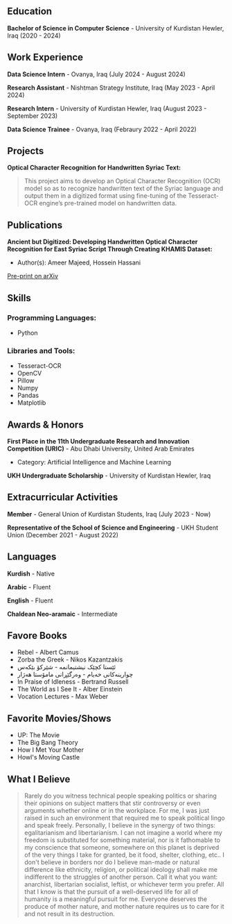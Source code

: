 ## Education
__Bachelor of Science in Computer Science__ - University of Kurdistan Hewler, Iraq (2020 - 2024)

## Work Experience
__Data Science Intern__ - Ovanya, Iraq (July 2024 - August 2024)

__Research Assistant__ - Nishtman Strategy Institute, Iraq (May 2023 - April 2024)

__Research Intern__ - University of Kurdistan Hewler, Iraq (August 2023 - September 2023)

__Data Science Trainee__ - Ovanya, Iraq (Febraury 2022 - April 2022)

## Projects
__Optical Character Recognition for Handwritten Syriac Text:__ 
> This project aims to develop an Optical Character Recognition (OCR) model so as to recognize handwritten text of the Syriac language and output them in a digitized format using fine-tuning of the Tesseract-OCR engine’s pre-trained model on handwritten data.

## Publications
__Ancient but Digitized: Developing Handwritten Optical Character Recognition for East Syriac Script Through Creating KHAMIS Dataset:__
* Author(s): Ameer Majeed, Hossein Hassani

[Pre-print on arXiv](https://arxiv.org/abs/2408.13631)




## Skills
### Programming Languages:
* Python

### Libraries and Tools:
* Tesseract-OCR
* OpenCV
* Pillow
* Numpy
* Pandas
* Matplotlib

## Awards & Honors
__First Place in the 11th Undergraduate Research and Innovation Competition (URIC)__ - Abu Dhabi University, United Arab Emirates
* Category: Artificial Intelligence and Machine Learning

__UKH Undergraduate Scholarship__ - University of Kurdistan Hewler, Iraq

## Extracurricular Activities
__Member__  - General Union of Kurdistan Students, Iraq (July 2023 - Now)

__Representative of the School of Science and Engineering__ - UKH Student Union (December 2021 - August
2022)

## Languages
__Kurdish__ - Native

__Arabic__ - Fluent

__English__ - Fluent

__Chaldean Neo-aramaic__ - Intermediate

## Favore Books
- Rebel - Albert Camus
- Zorba the Greek - Nikos Kazantzakis
- ئێستا کچێک نیشتیمانمە - شێرکۆ بێکەس
- چوارینەکانی خەیام - وەرگێڕانی مامۆستا هەژار
- In Praise of Idleness - Bertrand Russell
- The World as I See It - Alber Einstein
- Vocation Lectures - Max Weber

## Favorite Movies/Shows
- UP: The Movie
- The Big Bang Theory
- How I Met Your Mother
- Howl's Moving Castle

## What I Believe
> Rarely do you witness technical people speaking politics or sharing their opinions on subject matters that stir controversy or even arguments whether online or in the workplace. For me, I was just raised in such an environment that required me to speak political lingo and speak freely. Personally, I believe in the synergy of two things: egalitarianism and libertarianism. I can not imagine a world where my freedom is substituted for something material, nor is it fathomable to my conscience that someone, somewhere on this planet is deprived of the very things I take for granted, be it food, shelter, clothing, etc.. I don't believe in borders nor do I believe man-made or natural difference like ethnicity, religion, or political ideology shall make me indifferent to the struggles of another person. Call it what you want: anarchist, libertarian socialist, leftist, or whichever term you prefer. All that I know is that the pursuit of a well-deserved life for all of humanity is a meaningful pursuit for me. Everyone deserves the produce of mother nature, and mother nature requires us to care for it and not result in its destruction.

